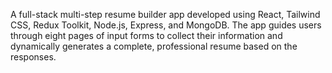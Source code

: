 A full-stack multi-step resume builder app developed using React, Tailwind CSS, Redux Toolkit, Node.js, Express, and MongoDB. The app guides users through eight pages of input forms to collect their information and dynamically generates a complete, professional resume based on the responses.
